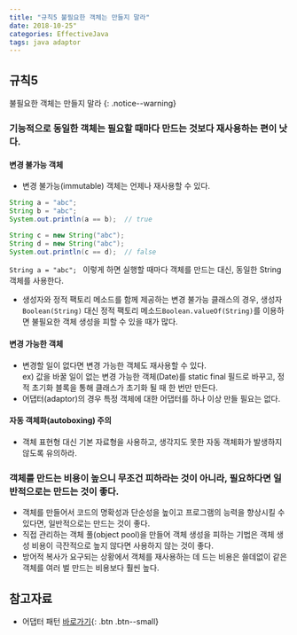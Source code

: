 ```yaml
---
title: "규칙5 불필요한 객체는 만들지 말라"
date: 2018-10-25"
categories: EffectiveJava
tags: java adaptor 
---
```


## 규칙5
불필요한 객체는 만들지 말라
{: .notice--warning}

### 기능적으로 동일한 객체는 필요할 때마다 만드는 것보다 재사용하는 편이 낫다.

#### 변경 불가능 객체

* 변경 불가능(immutable) 객체는 언제나 재사용할 수 있다.

```java
String a = "abc"; 
String b = "abc";
System.out.println(a == b);  // true

String c = new String("abc");
String d = new String("abc");
System.out.println(c == d);  // false
```

`String a = "abc"; ` 이렇게 하면 실행할 때마다 객체를 만드는 대신, 동일한 String 객체를 사용한다. 

* 생성자와 정적 팩토리 메소드를 함께 제공하는 변경 불가능 클래스의 경우, 생성자`Boolean(String)` 대신 정적 팩토리 메소드`Boolean.valueOf(String)`를 이용하면 불필요한 객체 생성을 피할 수 있을 때가 많다.  

#### 변경 가능한 객체
* 변경할 일이 없다면 변경 가능한 객체도 재사용할 수 있다.  
ex) 값을 바꿀 일이 없는 변경 가능한 객체(Date)를 static final 필드로 바꾸고, 정적 초기화 블록을 통해 클래스가 초기화 될 때 한 번만 만든다.
* 어댑터(adaptor)의 경우 특정 객체에 대한 어댑터를 하나 이상 만들 필요는 없다.

#### 자동 객체화(autoboxing) 주의
* 객체 표현형 대신 기본 자료형을 사용하고, 생각지도 못한 자동 객체화가 발생하지 않도록 유의하라.

### 객체를 만드는 비용이 높으니 무조건 피하라는 것이 아니라, 필요하다면 일반적으로는 만드는 것이 좋다.
* 객체를 만들어서 코드의 명확성과 단순성을 높이고 프로그램의 능력을 향상시킬 수 있다면, 일반적으로는 만드는 것이 좋다.
* 직접 관리하는 객체 풀(object pool)을 만들어 객체 생성을 피하는 기법은 객체 생성 비용이 극잔적으로 높지 않다면 사용하지 않는 것이 좋다.
* 방어적 복사가 요구되는 상황에서 객체를 재사용하는 데 드는 비용은 쓸데없이 같은 객체를 여러 벌 만드는 비용보다 훨씬 높다.

## 참고자료
* 어댑터 패턴 [바로가기](https://blog.seotory.com/post/2017/09/java-adapter-pattern){: .btn .btn--small}
